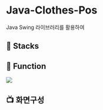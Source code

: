# Java-Clothes-Pos
Java Swing 라이브러리를 활용하여 

## 🔨 Stacks

## 📀 Function
<img src="https://img.shields.io/badge/eclipseide-2C2255?style=for-the-badge&logo=eclipseide&logoColor=white">

## 📺 화면구성

